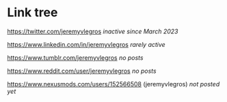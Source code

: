 # Link tree

https://twitter.com/jeremyvlegros *inactive since March 2023*

https://www.linkedin.com/in/jeremyvlegros  *rarely active*

https://www.tumblr.com/jeremyvlegros  *no posts*

https://www.reddit.com/user/jeremyvlegros  *no posts*

https://www.nexusmods.com/users/152566508 (jeremyvlegros) *not posted yet*
